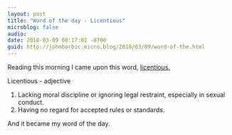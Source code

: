 ```yaml
---
layout: post
title: "Word of the day - Licentious"
microblog: false
audio: 
date: 2018-03-09 08:17:02 -0700
guid: http://johnbarbic.micro.blog/2018/03/09/word-of-the.html
---
```

Reading this morning I came upon this word, [licentious.](https://www.wordnik.com/words/licentious)  

Licentious - adjective

1. Lacking moral discipline or ignoring legal restraint, especially in sexual conduct. 
2. Having no regard for accepted rules or standards.

And it became my word of the day.
